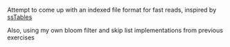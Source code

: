 Attempt to come up with an indexed file format 
for fast reads, inspired by 
[ssTables](http://www.benstopford.com/2015/02/14/log-structured-merge-trees/)

Also, using my own bloom filter and skip list implementations from previous
exercises
